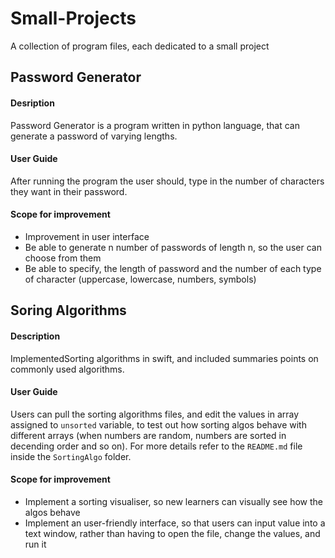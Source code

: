 # Small-Projects
A collection of program files, each dedicated to a small project


## Password Generator

#### Desription
Password Generator is a program written in python language, that can generate a password of varying lengths. <br/>

#### User Guide
After running the program the user should, type in the number of characters they want in their password.

#### Scope for improvement
+ Improvement in user interface
+ Be able to generate n number of passwords of length n, so the user can choose from them
+ Be able to specify, the length of password and the number of each type of character (uppercase, lowercase, numbers, symbols)


## Soring Algorithms

#### Description
ImplementedSorting algorithms in swift, and included summaries points on commonly used algorithms.

#### User Guide
Users can pull the sorting algorithms files, and edit the values in array assigned to `unsorted` variable, to test out how sorting algos behave with different arrays (when numbers are random, numbers are sorted in decending order and so on). For more details refer to the `README.md` file inside the `SortingAlgo` folder.

#### Scope for improvement
+ Implement a sorting visualiser, so new learners can visually see how the algos behave
+ Implement an user-friendly interface, so that users can input value into a text window, rather than having to open the file, change the values, and run it
